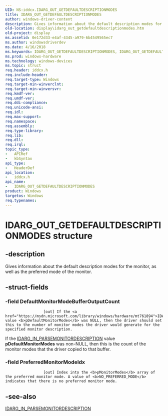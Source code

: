 ```yaml
---
UID: NS:iddcx.IDARG_OUT_GETDEFAULTDESCRIPTIONMODES
title: IDARG_OUT_GETDEFAULTDESCRIPTIONMODES
author: windows-driver-content
description: Gives information about the default description modes for the monitor, as well as the preferred mode of the monitor.
old-location: display\idarg_out_getdefaultdescriptionmodes.htm
old-project: display
ms.assetid: 0e172d33-e4af-4345-a979-6b4549565ec7
ms.author: windowsdriverdev
ms.date: 4/16/2018
ms.keywords: IDARG_OUT_GETDEFAULTDESCRIPTIONMODES, IDARG_OUT_GETDEFAULTDESCRIPTIONMODES structure [Display Devices], display.idarg_out_getdefaultdescriptionmodes, iddcx/IDARG_OUT_GETDEFAULTDESCRIPTIONMODES
ms.prod: windows-hardware
ms.technology: windows-devices
ms.topic: struct
req.header: iddcx.h
req.include-header: 
req.target-type: Windows
req.target-min-winverclnt: 
req.target-min-winversvr: 
req.kmdf-ver: 
req.umdf-ver: 
req.ddi-compliance: 
req.unicode-ansi: 
req.idl: 
req.max-support: 
req.namespace: 
req.assembly: 
req.type-library: 
req.lib: 
req.dll: 
req.irql: 
topic_type:
-	APIRef
-	kbSyntax
api_type:
-	HeaderDef
api_location:
-	iddcx.h
api_name:
-	IDARG_OUT_GETDEFAULTDESCRIPTIONMODES
product: Windows
targetos: Windows
req.typenames: 
---
```


# IDARG_OUT_GETDEFAULTDESCRIPTIONMODES structure


## -description


Gives information about the default description modes for the monitor, as well as the preferred mode of the monitor.


## -struct-fields




### -field DefaultMonitorModeBufferOutputCount


                     [out] If the <a href="https://msdn.microsoft.com/library/windows/hardware/mt761894">IDARG_IN_PARSEMONITORDESCRIPTION</a> value <b>pDefaultMonitorModes</b> was NULL, then the driver should set this to the number of monitor modes the driver would generate for the specified monitor description.

 If the <a href="https://msdn.microsoft.com/library/windows/hardware/mt761894">IDARG_IN_PARSEMONITORDESCRIPTION</a> value <b>pDefaultMonitorModes</b> was non-NULL, then this is the count of the monitor modes that the driver copied to that buffer.
                 


### -field PreferredMonitorModeIdx


                     [out] Index into the <b>pMonitorModes</b> array of the preferred monitor mode. A value of <b>NO_PREFERRED_MODE</b> indicates that there is no preferred monitor mode.


## -see-also




<a href="https://msdn.microsoft.com/library/windows/hardware/mt761894">IDARG_IN_PARSEMONITORDESCRIPTION</a>
 

 

